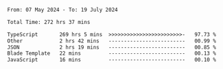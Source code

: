 
<!--START_SECTION:waka-->

```txt
From: 07 May 2024 - To: 19 July 2024

Total Time: 272 hrs 37 mins

TypeScript       269 hrs 5 mins  >>>>>>>>>>>>>>>>>>>>>>>>-   97.73 %
Other            2 hrs 42 mins   -------------------------   00.99 %
JSON             2 hrs 19 mins   -------------------------   00.85 %
Blade Template   22 mins         -------------------------   00.13 %
JavaScript       16 mins         -------------------------   00.10 %
```

<!--END_SECTION:waka-->

<!--

### Hi there 👋
**Iam-cesar/Iam-cesar** is a ✨ _special_ ✨ repository because its `README.md` (this file) appears on your GitHub profile.

Here are some ideas to get you started:

- 🔭 I’m currently working on ...
- 🌱 I’m currently learning ...
- 👯 I’m looking to collaborate on ...
- 🤔 I’m looking for help with ...
- 💬 Ask me about ...
- 📫 How to reach me: ...
- 😄 Pronouns: ...
- ⚡ Fun fact: ...
-->
